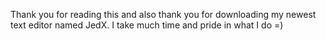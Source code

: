 Thank you for reading this and also thank you for downloading my newest text editor named JedX.  I take much time and pride in what I do 
=)

